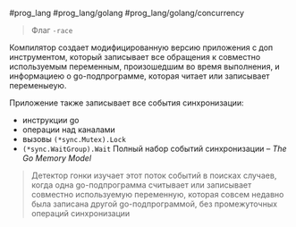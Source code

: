 #prog_lang #prog_lang/golang #prog_lang/golang/concurrency 

> Флаг `-race`

Компилятор создает модифицированную версию приложения с доп инструментом, который записывает все обращения к совместно используемым переменным, произошедшим во время выполнения, и информациею о go-подпрограмме, которая читает или записывает переменыеую.

Приложение также записывает все события синхронизации:
- инструкции go
- операции над каналами
- вызовы `(*sync.Mutex).Lock`
- `(*sync.WaitGroup).Wait`
Полный набор событий синхронизации – *The Go Memory Model*

> Детектор гонки изучает этот поток событий в поисках случаев, когда одна go-подпрограмма считывает или записывает совместно используемую переменную, ко­торая совсем недавно была записана другой go-подпрограммой, без промежуточных операций синхронизации
